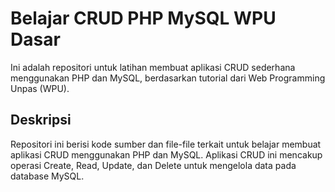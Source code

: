 # Belajar CRUD PHP MySQL WPU Dasar

Ini adalah repositori untuk latihan membuat aplikasi CRUD sederhana menggunakan PHP dan MySQL, berdasarkan tutorial dari Web Programming Unpas (WPU).

## Deskripsi

Repositori ini berisi kode sumber dan file-file terkait untuk belajar membuat aplikasi CRUD menggunakan PHP dan MySQL. Aplikasi CRUD ini mencakup operasi Create, Read, Update, dan Delete untuk mengelola data pada database MySQL.
